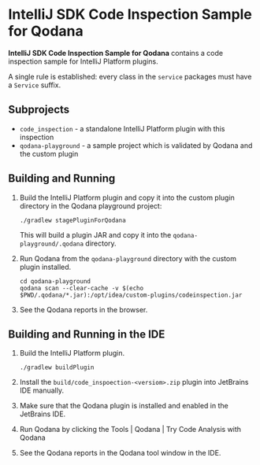 # IntelliJ SDK Code Inspection Sample for Qodana

**IntelliJ SDK Code Inspection Sample for Qodana** contains a code inspection sample for IntelliJ Platform plugins.

A single rule is established: every class in the `service` packages must have a `Service` suffix.

## Subprojects

- `code_inspection` - a standalone IntelliJ Platform plugin with this inspection
- `qodana-playground` - a sample project which is validated by Qodana and the custom plugin

## Building and Running

1. Build the IntelliJ Platform plugin and copy it into the custom plugin directory in the Qodana playground project:

   ```
   ./gradlew stagePluginForQodana
   ```

   This will build a plugin JAR and copy it into the `qodana-playground/.qodana` directory.

2. Run Qodana from the `qodana-playground` directory with the custom plugin installed.

   ```
   cd qodana-playground
   qodana scan --clear-cache -v $(echo $PWD/.qodana/*.jar):/opt/idea/custom-plugins/codeinspection.jar
   ```

3. See the Qodana reports in the browser.

## Building and Running in the IDE

1. Build the IntelliJ Platform plugin.

   ```
   ./gradlew buildPlugin
   ```

2. Install the `build/code_inspoection-<versiom>.zip` plugin into JetBrains IDE manually.
3. Make sure that the Qodana plugin is installed and enabled in the JetBrains IDE.
4. Run Qodana by clicking the Tools | Qodana | Try Code Analysis with Qodana
5. See the Qodana reports in the Qodana tool window in the IDE.

